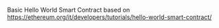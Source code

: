 Basic Hello World Smart Contract based on https://ethereum.org/it/developers/tutorials/hello-world-smart-contract/
